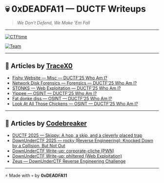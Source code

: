 # 💀 0xDEADFA11 — DUCTF Writeups

> *We Don’t Defend, We Make ’Em Fall*

---

[![CTFtime](https://img.shields.io/badge/CTFtime-active-blue)]([https://ctftime.org/team/](https://ctftime.org/team/379715))  

[![Team](https://img.shields.io/badge/Team-0xDEADFA11-red)](#)  

---

## 📘 Articles by [TraceX0](https://medium.com/@TraceX0/list/ductf-2025-writeups-by-tracex0-d77fc176214c)

- [Fishy Website — Misc — DUCTF’25 Who Am I?](https://medium.com/@TraceX0/fishy-website-misc-ductf25-who-am-i-35e4b893ad83)  
- [Network Disk Forensics — Forensics — DUCTF’25 Who Am I?](https://medium.com/@TraceX0/network-disk-forensics-forensics-ductf25-who-am-i-8f6307d889be)  
- [STONKS — Web Exploitation — DUCTF’25 Who Am I?](https://medium.com/@TraceX0/stonks-web-exploitation-ductf25-who-am-i-c31385c92cf7)  
- [Yippee — OSINT — DUCTF’25 Who Am I?](https://medium.com/@TraceX0/yippee-osint-ductf25-who-am-i-c69da8de91c7)  
- [Fat donke diss — OSINT — DUCTF’25 Who Am I?](https://medium.com/@TraceX0/fat-donke-diss-osint-ductf25-who-am-i-14bfa6443935)  
- [Look At All Those Chickens — OSINT — DUCTF’25 Who Am I?](https://medium.com/@TraceX0/look-at-all-those-chickens-osint-ductf25-who-am-i-99323f62e7a3)  

---

## 📘 Articles by [Codebreaker](https://medium.com/@akash.gupta.contact)

- [DUCTF 2025 — Skippy: A hop, a skip, and a cleverly placed trap](https://medium.com/@akash.gupta.contact/ductf-2025-skippy-a-hop-a-skip-and-a-cleverly-placed-trap-435f248cdb82)  
- [DownUnderCTF 2025 — rocky (Reverse Engineering): Knocked Down by a Collision, But Not Out](https://medium.com/@akash.gupta.contact/downunderctf-2025-rocky-reverse-engineering-knocked-down-by-a-collision-but-not-out-75ee4644d17f)  
- [DownUnderCTF Write-up: corporate-cliche (PWN)](https://medium.com/@akash.gupta.contact/downunderctf-write-up-corporate-cliche-pwn-c27012ed6d8b)  
- [DownUnderCTF Write-up: philtered (Web Exploitation)](https://medium.com/@akash.gupta.contact/downunderctf-write-up-philtered-web-exploitation-91672b661d15)  
- [Zeus — DownUnderCTF Reverse Engineering Challenge](https://medium.com/@akash.gupta.contact/zeus-downunderctf-reverse-engineering-challenge-6a5f6f75f665)  

---

⚡ Made with 💀 by **0xDEADFA11**  
